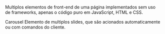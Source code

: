 Multiplos elementos de front-end de uma página implementados sem uso de frameworks, apenas o código puro em JavaScript, HTML e CSS.

Carousel
Elemento de multiplos slides, que são acionados automaticamente ou com comandos do cliente.
